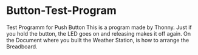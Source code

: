 # Button-Test-Program
Test Programm for Push Button
This is a program made by Thonny. Just if you hold the button, the LED goes on and releasing makes it off again. On the Document where you built the Weather Station, is how to arrange the Breadboard.
